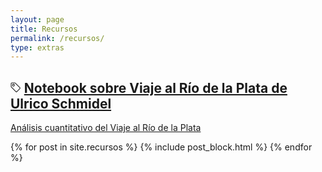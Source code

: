 ```yaml
---
layout: page
title: Recursos
permalink: /recursos/
type: extras
---
```



<!-- Recursos -->
<div class="container mx-auto px-2">
  <div class="py-1 mb-0 prose">
   <h2 class="h2 lh-condensed col-9 mb-2">
      <svg class="bi bi-tag" width="0.8em" height="0.8em" viewBox="0 0 16 16" fill="currentColor" xmlns="http://www.w3.org/2000/svg">
        <path fill-rule="evenodd" d="M.5 2A1.5 1.5 0 0 1 2 .5h4.586a1.5 1.5 0 0 1 1.06.44l7 7a1.5 1.5 0 0 1 0 2.12l-4.585 4.586a1.5 1.5 0 0 1-2.122 0l-7-7A1.5 1.5 0 0 1 .5 6.586V2zM2 1.5a.5.5 0 0 0-.5.5v4.586a.5.5 0 0 0 .146.353l7 7a.5.5 0 0 0 .708 0l4.585-4.585a.5.5 0 0 0 0-.708l-7-7a.5.5 0 0 0-.353-.146H2z"/>
        <path fill-rule="evenodd" d="M2.5 4.5a2 2 0 1 1 4 0 2 2 0 0 1-4 0zm2-1a1 1 0 1 0 0 2 1 1 0 0 0 0-2z"/>
      </svg> <a class="no-underline" title="Análisis textual estadístico" href="https://mybinder.org/v2/gh/rominicky/mineria-texto-python/fe49459262c5d9ba8b5daa5d72160c53ecb05b82?urlpath=lab%2Ftree%2Fulrich_exploraciones_textuales.ipynb" target="_blank">Notebook sobre Viaje al Río de la Plata de Ulrico Schmidel</a>
  </h2>
  <a class="h3 lh-condensed" href="https://mybinder.org/v2/gh/rominicky/mineria-texto-python/fe49459262c5d9ba8b5daa5d72160c53ecb05b82?urlpath=lab%2Ftree%2Fulrich_exploraciones_textuales.ipynb" target="_blank"><p>Análisis cuantitativo del Viaje al Río de la Plata</p></a></div>

  {% for post in site.recursos %}
    {% include post_block.html %}
  {% endfor %}

</div><!-- End Recursos -->
